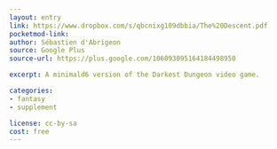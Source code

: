 ```yaml
---
layout: entry
link: https://www.dropbox.com/s/qbcnixg109dbbia/The%20Descent.pdf
pocketmod-link:
author: Sébastien d'Abrigeon
source: Google Plus
source-url: https://plus.google.com/106093095164184498950

excerpt: A minimald6 version of the Darkest Dungeon video game.

categories:
- fantasy
- supplement

license: cc-by-sa
cost: free
---
```

